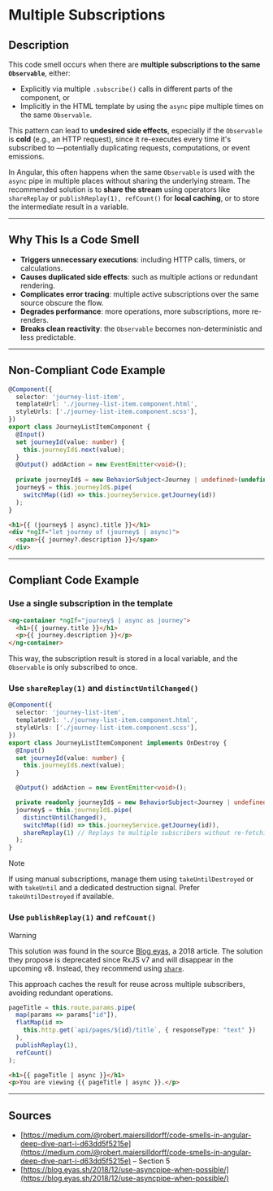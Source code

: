 # Multiple Subscriptions

## Description

This code smell occurs when there are **multiple subscriptions to the same `Observable`**, either:

- Explicitly via multiple `.subscribe()` calls in different parts of the component, or
- Implicitly in the HTML template by using the `async` pipe multiple times on the same `Observable`.

This pattern can lead to **undesired side effects**, especially if the `Observable` is **cold** (e.g., an HTTP request), since it re-executes every time it's subscribed to —potentially duplicating requests, computations, or event emissions.

In Angular, this often happens when the same `Observable` is used with the `async` pipe in multiple places without sharing the underlying stream. The recommended solution is to **share the stream** using operators like `shareReplay` or `publishReplay(1), refCount()` for **local caching**, or to store the intermediate result in a variable.

---

## Why This Is a Code Smell

- **Triggers unnecessary executions**: including HTTP calls, timers, or calculations.
- **Causes duplicated side effects**: such as multiple actions or redundant rendering.
- **Complicates error tracing**: multiple active subscriptions over the same source obscure the flow.
- **Degrades performance**: more operations, more subscriptions, more re-renders.
- **Breaks clean reactivity**: the `Observable` becomes non-deterministic and less predictable.

---

## Non-Compliant Code Example

```ts
@Component({
  selector: 'journey-list-item',
  templateUrl: './journey-list-item.component.html',
  styleUrls: ['./journey-list-item.component.scss'],
})
export class JourneyListItemComponent {
  @Input() 
  set journeyId(value: number) {
    this.journeyId$.next(value);
  }
  @Output() addAction = new EventEmitter<void>();
  
  private journeyId$ = new BehaviorSubject<Journey | undefined>(undefined);
  journey$ = this.journeyId$.pipe(
    switchMap((id) => this.journeyService.getJourney(id))
  );
}
```

```html
<h1>{{ (journey$ | async).title }}</h1>
<div *ngIf="let journey of (journey$ | async)">
  <span>{{ journey?.description }}</span>
</div>
```

---

## Compliant Code Example

### Use a single subscription in the template

```html
<ng-container *ngIf="journey$ | async as journey">
  <h1>{{ journey.title }}</h1>
  <p>{{ journey.description }}</p>
</ng-container>
```

This way, the subscription result is stored in a local variable, and the `Observable` is only subscribed to once.

### Use `shareReplay(1)` and `distinctUntilChanged()`

```ts
@Component({
  selector: 'journey-list-item',
  templateUrl: './journey-list-item.component.html',
  styleUrls: ['./journey-list-item.component.scss'],
})
export class JourneyListItemComponent implements OnDestroy {
  @Input()
  set journeyId(value: number) {
    this.journeyId$.next(value);
  }

  @Output() addAction = new EventEmitter<void>();

  private readonly journeyId$ = new BehaviorSubject<Journey | undefined>(undefined);
  journey$ = this.journeyId$.pipe(
    distinctUntilChanged(),
    switchMap((id) => this.journeyService.getJourney(id)),
    shareReplay(1) // Replays to multiple subscribers without re-fetching
  );
}
```

> [!note]
> If using manual subscriptions, manage them using `takeUntilDestroyed` or with `takeUntil` and a dedicated destruction signal. Prefer `takeUntilDestroyed` if available.


### Use `publishReplay(1)` and `refCount()`
> [!warning]
> This solution was found in the source [Blog eyas][1], a 2018 article. The solution they propose is deprecated since RxJS v7 and will disappear in the upcoming v8. Instead, they recommend using [`share`](https://rxjs.dev/api/operators/share).

This approach caches the result for reuse across multiple subscribers, avoiding redundant operations.

```ts
pageTitle = this.route.params.pipe(
  map(params => params["id"]),
  flatMap(id =>
    this.http.get(`api/pages/${id}/title`, { responseType: "text" })
  ),
  publishReplay(1),
  refCount()
);
```

```html
<h1>{{ pageTitle | async }}</h1>
<p>You are viewing {{ pageTitle | async }}.</p>
```

---

## Sources

- [https://medium.com/@robert.maiersilldorff/code-smells-in-angular-deep-dive-part-i-d63dd5f5215e](https://medium.com/@robert.maiersilldorff/code-smells-in-angular-deep-dive-part-i-d63dd5f5215e) – Section 5
- [https://blog.eyas.sh/2018/12/use-asyncpipe-when-possible/](https://blog.eyas.sh/2018/12/use-asyncpipe-when-possible/)

[1]:https://blog.eyas.sh/2018/12/use-asyncpipe-when-possible/
